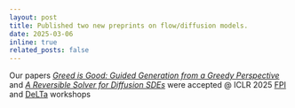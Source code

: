 ```yaml
---
layout: post
title: Published two new preprints on flow/diffusion models. 
date: 2025-03-06
inline: true
related_posts: false
---
```


Our papers *[Greed is Good: Guided Generation from a Greedy Perspective](https://arxiv.org/abs/2502.08006)* and *[A Reversible Solver for Diffusion SDEs](https://arxiv.org/abs/2502.08834)* were accepted @ ICLR 2025 [FPI](https://sites.google.com/view/fpiworkshop/about) and [DeLTa](https://delta-workshop.github.io/) workshops
